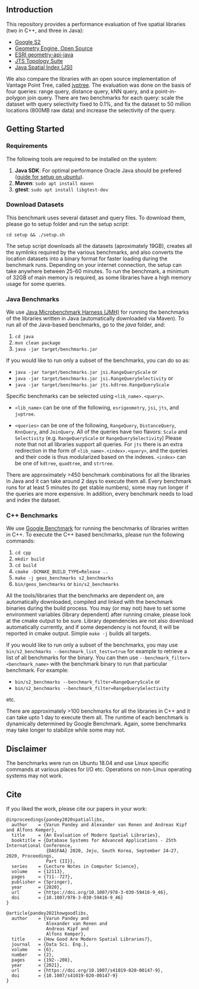 ## Introduction
This repository provides a performance evaluation of five spatial libraries (two in C++, and three in Java):

- [Google S2](https://github.com/google/s2geometry)
- [Geometry Engine, Open Source](https://github.com/libgeos/geos)
- [ESRI geometry-api-java](https://github.com/Esri/geometry-api-java)
- [JTS Topology Suite](https://github.com/locationtech/jts)
- [Java Spatial Index (JSI)](https://github.com/aled/jsi)

We also compare the libraries with an open source implementation of Vantage Point Tree, called [jvptree](https://github.com/jchambers/jvptree). The evaluation was done on the basis of four queries: range query, distance query, kNN query, and a point-in-polygon join query. There are two benchmarks for each query: scale the dataset with query selectivity fixed to 0.1%, and fix the dataset to 50 million locations (800MB raw data) and increase the selectivity of the query.

## Getting Started

### Requirements

The following tools are required to be installed on the system:
1. __Java SDK__: For optimal performance Oracle Java should be prefered ([guide for setup on ubuntu](http://ubuntuhandbook.org/index.php/2019/10/how-to-install-oracle-java-13-in-ubuntu-18-04-16-04-19-04/)).
2. __Maven__: `sudo apt install maven`
3. __gtest__: `sudo apt install libgtest-dev`

### Download Datasets

This benchmark uses several dataset and query files. To download them, please go to setup folder and run the setup script:

``cd setup && ./setup.sh``

The setup script downloads all the datasets (aproximately 19GB), creates all the symlinks required by the various benchmarks, and also converts the location datasets into a binary format for faster loading during the benchmark runs. Depending on your internet connection, the setup can take anywhere between 25-60 minutes. To run the benchmark, a minimum of 32GB of main memory is required, as some libraries have a high memory usage for some queries.

### Java Benchmarks
We use [Java Microbenchmark Harness (JMH)](https://openjdk.java.net/projects/code-tools/jmh/) for running the benchmarks of the libraries written in Java (automatically downloaded via Maven). To run all of the Java-based benchmarks, go to the _java_ folder, and:

1. `cd java`
2. `mvn clean package`
3. `java -jar target/benchmarks.jar`

If you would like to run only a subset of the benchmarks, you can do so as:
* `java -jar target/benchmarks.jar jsi.RangeQueryScale` or
* `java -jar target/benchmarks.jar jsi.RangeQuerySelectivity` or
* `java -jar target/benchmarks.jar jts.kdtree.RangeQueryScale`

Specific benchmarks can be selected using `<lib_name>.<query>`.

- `<lib_name>` can be one of the following, `esrigeometry`, `jsi`, `jts`, and `jvptree`.

- `<queries>` can be one of the following, `RangeQuery`, `DistanceQuery`, `KnnQuery`, and `JoinQuery`. All of the queries have two flavors: `Scale` and `Selectivity` (e.g. `RangeQueryScale` or `RangeQuerySelectivity`) Please note that not all libraries support all queries.
For `jts` there is an extra redirection in the form of `<lib_name>.<index>.<query>`, and the queries and their code is thus modularized based on the indexes. `<index>` can be one of `kdtree`, `quadtree`, and `strtree`.

There are approximately >450 benchmark combinations for all the libraries in Java and it can take around 2 days to execute them all. Every benchmark runs for at least 5 minutes (to get stable numbers), some may run longer if the queries are more expensive. In addition, every benchmark needs to load and index the dataset.

### C++ Benchmarks
We use [Google Benchmark](https://github.com/google/benchmark) for running the benchmarks of libraries written in C++. To execute the C++ based benchmarks, please run the following commands:

1. `cd cpp`
2. `mkdir build`
3. `cd build`
4. `cmake -DCMAKE_BUILD_TYPE=Release ..`
5. `make -j geos_benchmarks s2_benchmarks`
6. `bin/geos_benchmarks` or `bin/s2_benchmarks`

All the tools/libraries that the benchmarks are dependent on, are automatically downloaded, compiled and linked with the benchmark binaries during the build process. You may (or may not) have to set some environment variables (library dependent) after running cmake, please look at the cmake output to be sure. Library dependencies are not also download automatically currently, and if some dependency is not found, it will be reported in cmake output. Simple `make -j` builds all targets.

If you would like to run only a subset of the benchmarks, you may use `bin/s2_benchmarks --benchmark_list_tests=true` for example to retrieve a list of all benchmarks for the binary. You can then use `--benchmark_filter=<benchmark_name>` with the benchmark binary to run that particular benchmark. For example:

* `bin/s2_benchmarks --benchmark_filter=RangeQueryScale` or
* `bin/s2_benchmarks --benchmark_filter=RangeQuerySelectivity`

etc.

There are approximately >100 benchmarks for all the libraries in C++ and it can take upto 1 day to execute them all. The runtime of each benchmark is dynamically determined by Google Benchmark. Again, some benchmarks may take longer to stabilize while some may not.

## Disclaimer
The benchmarks were run on Ubuntu 18.04 and use Linux specific commands at various places for I/O etc. Operations on non-Linux operating systems may not work.

## Cite

If you liked the work, please cite our papers in your work:

```
@inproceedings{pandey2020spatiallibs,
  author    = {Varun Pandey and Alexander van Renen and Andreas Kipf and Alfons Kemper},
  title     = {An Evaluation of Modern Spatial Libraries},
  booktitle = {Database Systems for Advanced Applications - 25th International Conference,
               {DASFAA} 2020, Jeju, South Korea, September 24–27, 2020, Proceedings,
               Part {II}},
  series    = {Lecture Notes in Computer Science},
  volume    = {12113},
  pages     = {711--727},
  publisher = {Springer},
  year      = {2020},
  url       = {https://doi.org/10.1007/978-3-030-59416-9_46},
  doi       = {10.1007/978-3-030-59416-9_46}
}
```

```
@article{pandey2021howgoodlibs,
  author    = {Varun Pandey and
               Alexander van Renen and
               Andreas Kipf and
               Alfons Kemper},
  title     = {How Good Are Modern Spatial Libraries?},
  journal   = {Data Sci. Eng.},
  volume    = {6},
  number    = {2},
  pages     = {192--208},
  year      = {2021},
  url       = {https://doi.org/10.1007/s41019-020-00147-9},
  doi       = {10.1007/s41019-020-00147-9}
}
```


